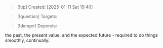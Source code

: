 
>[!tip] Created: [2025-01-11 Sat 19:40]

>[!question] Targets: 

>[!danger] Depends: 

the past, the present value, and the expected future - required to do things smoothly, continually.